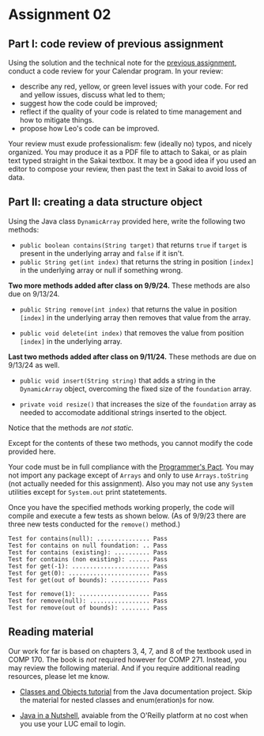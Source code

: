 # Assignment 02

## Part I: code review of previous assignment

Using the solution and the technical note for the [previous assignment](../01-large-number-multiplication/), conduct a code review for your Calendar program. In your review:

* describe any red, yellow, or green level issues with your code. For red and yellow issues, discuss what led to them;
* suggest how the code could be improved;
* reflect if the quality of your code is related to time management and how to mitigate things.
* propose how Leo's code can be improved.

Your review must exude professionalism: few (ideally no) typos, and nicely organized. You may produce it as a PDF file to attach to Sakai, or as plain text typed straight in the Sakai textbox. It may be a good idea if you used an editor to compose your review, then past the text in Sakai to avoid loss of data.

## Part II: creating a data structure object

Using the Java class `DynamicArray` provided here, write the following two methods:

* `public boolean contains(String target)` that returns `true` if `target` is present in the underlying array and `false` if it isn't.
* `public String get(int index)` that returns the string in position `[index]` in the underlying array or null if something wrong.

**Two more methods added after class on 9/9/24.** These methods are also due on 9/13/24.

* `public String remove(int index)` that returns the value in position `[index]` in the underlying array then removes that value from the array.

* `public void delete(int index)` that removes the value from position `[index]` in the underlying array.

**Last two methods added after class on 9/11/24.** These methods are due on 9/13/24 as well.

* `public void insert(String string)` that adds a string in the `DynamicArray` object, overcoming the fixed size of the `foundation` array.

* `private void resize()` that increases the size of the `foundation` array as needed to accomodate additional strings inserted to the object.

Notice that the methods are *not static.*  

Except for the contents of these two methods, you cannot modify the code provided here. 

Your code must be in full compliance with the [Programmer's Pact](../misc/ProgrammerPact.pdf). You may not import any package except of `Arrays` and only to use ``Arrays.toString`` (not actually needed for this assignment). Also you may not use any `System` utilities except for `System.out` print statetements.

Once you have the specified methods working properly, the code will compile and execute a few tests as shown below. (As of 9/9/23 there are three new tests conducted for the `remove()` method.)

```
Test for contains(null): ............... Pass
Test for contains on null foundation: .. Pass
Test for contains (existing): .......... Pass
Test for contains (non existing): ...... Pass
Test for get(-1): ...................... Pass
Test for get(0): ....................... Pass
Test for get(out of bounds): ........... Pass

Test for remove(1): .................... Pass
Test for remove(null): ................. Pass
Test for remove(out of bounds): ........ Pass
```

## Reading material

Our work for far is based on chapters 3, 4, 7, and 8 of the textbook used in COMP 170. The book is *not* required however for COMP 271. Instead, you may review the following material. And if you require additional reading resources, please let me know.

* [Classes and Objects tutorial](https://docs.oracle.com/javase/tutorial/java/javaOO/index.html) from the Java documentation project. Skip the material for nested classes and enum(eration)s for now.

* [Java in a Nutshell](https://learning.oreilly.com/library/view/java-in-a/9781098130992/), avaiable from the O'Reilly platform at no cost when you use your LUC email to login.